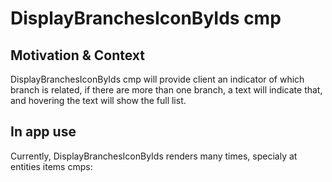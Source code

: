# DisplayBranchesIconByIds cmp

## Motivation & Context

DisplayBranchesIconByIds cmp will provide client an indicator of which branch is related, if there are more than one branch, a text will indicate that, and hovering the text will show the full list.

## In app use

Currently, DisplayBranchesIconByIds renders many times, specialy at entities items cmps:
